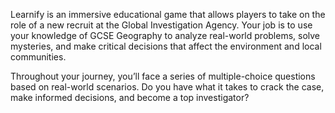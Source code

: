 Learnify is an immersive educational game that allows players to take on the role of a new recruit at the Global Investigation Agency. Your job is to use your knowledge of GCSE Geography to analyze real-world problems, solve mysteries, and make critical decisions that affect the environment and local communities.

Throughout your journey, you’ll face a series of multiple-choice questions based on real-world scenarios. Do you have what it takes to crack the case, make informed decisions, and become a top investigator?


